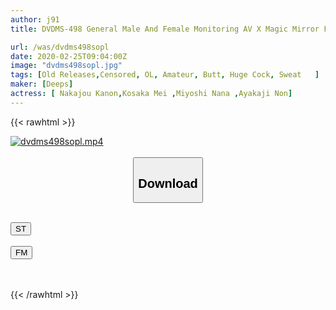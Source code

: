 ```yaml
---
author: j91
title: DVDMS-498 General Male And Female Monitoring AV X Magic Mirror Flight Collaboration Planning Rich Jersey OL With Sweaty Leggings Called Out During A Jogging Intercourse With A Sweaty Big Penis SEX! The Limit Soaked In A Closed Room Filled With Sweat And Hot Air Oozing From The Armpits, Neck Streaks, Chest, And Crotch, So Serious That It Can Be Soaked With A Super Piston! …

url: /was/dvdms498sopl
date: 2020-02-25T09:04:00Z
image: "dvdms498sopl.jpg"
tags: [Old Releases,Censored, OL, Amateur, Butt, Huge Cock, Sweat	]
maker: [Deeps]
actress: [ Nakajou Kanon,Kosaka Mei ,Miyoshi Nana ,Ayakaji Non]
---
```



{{< rawhtml >}}

<div class="video" data-videoid="YwvZzYobQDToXv">
    <a href="javascript:;">
        <img src="/was/dvdms498sopl/dvdms498sopl.jpg" width="WIDTH" height="HEIGHT" alt="dvdms498sopl.mp4" loading="lazy">
    </a>
</div>

<script type="text/javascript" src="https://j91.asia/asset/on-demand-st.js"></script>

<br>
  <link rel="stylesheet" href="https://j91.asia/asset/bs5.css">
  
  <center>
  <button class="btn btn-primary" type="button" data-bs-toggle="collapse" data-bs-target=".multi-collapse" aria-expanded="false" aria-controls="multiCollapseExample1 multiCollapseExample2"><h2>Download</h2></button></center>
</p>
<div class="row">
  <div class="col">
    <div class="collapse multi-collapse" id="multiCollapseExample1">
      <div class="card card-body">
	      	      <br>
<div class="buttons">  
<a href="https://streamtape.to/v/YwvZzYobQDToXv" target="_blank"><button class="btn-hover color-3"><i class="fa fa-download"></i> ST</button></a></div>
    </div>
  </div>
</div>
  <div class="col">
    <div class="collapse multi-collapse" id="multiCollapseExample2">
      <div class="card card-body">
	      <br>
<div class="buttons">
    <a href="https://filemoon.sx/d/vrdbxld9hnpk" target="_blank"><button class="btn-hover color-8"><i class="fa fa-download"></i> FM</button></a></div>
<br><br>
      </div>
    </div>
  </div>
</div>

{{< /rawhtml >}}